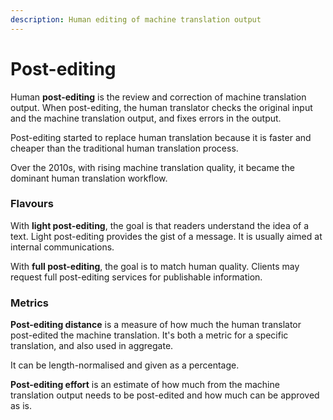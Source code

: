 ```yaml
---
description: Human editing of machine translation output
---
```


# Post-editing

Human **post-editing** is the review and correction of machine translation output. When post-editing, the human translator checks the original input and the machine translation output, and fixes errors in the output.

Post-editing started to replace human translation because it is faster and cheaper than the traditional human translation process.

Over the 2010s, with rising machine translation quality, it became the dominant human translation workflow.

### Flavours
With **light post-editing**, the goal is that readers understand the idea of a text. Light post-editing provides the gist of a message. It is usually aimed at internal communications.

With **full post-editing**, the goal is to match human quality. Clients may request full post-editing services for publishable information.

### Metrics
**Post-editing distance** is a measure of how much the human translator post-edited the machine translation. It's both a metric for a specific translation, and also used in aggregate.

It can be length-normalised and given as a percentage.

**Post-editing effort** is an estimate of how much from the machine translation output needs to be post-edited and how much can be approved as is.
